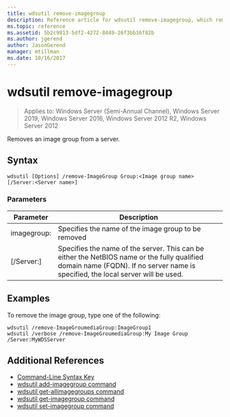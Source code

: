 ```yaml
---
title: wdsutil remove-imagegroup
description: Reference article for wdsutil remove-imagegroup, which removes an image group from a server.
ms.topic: reference
ms.assetid: 5b2c9813-5df2-4272-8449-26f3bb16f82b
ms.author: jgerend
author: JasonGerend
manager: mtillman
ms.date: 10/16/2017
---
```


# wdsutil remove-imagegroup

> Applies to: Windows Server (Semi-Annual Channel), Windows Server 2019, Windows Server 2016, Windows Server 2012 R2, Windows Server 2012

Removes an image group from a server.

## Syntax
```
wdsutil [Options] /remove-ImageGroup Group:<Image group name> [/Server:<Server name>]
```
### Parameters
|Parameter|Description|
|-------|--------|
|imagegroup:<Image group name>|Specifies the name of the image group to be removed|
|[/Server:<Server name>]|Specifies the name of the server. This can be either the NetBIOS name or the fully qualified domain name (FQDN). If no server name is specified, the local server will be used.|
## Examples
To remove the image group, type one of the following:
```
wdsutil /remove-ImageGroumediaGroup:ImageGroup1
wdsutil /verbose /remove-ImageGroumediaGroup:My Image Group /Server:MyWDSServer
```
## Additional References
- [Command-Line Syntax Key](command-line-syntax-key.md)
- [wdsutil add-imagegroup command](wdsutil-add-imagegroup.md)
- [wdsutil get-allimagegroups command](wdsutil-get-allimagegroups.md)
- [wdsutil get-imagegroup command](wdsutil-get-imagegroup.md)
- [wdsutil set-imagegroup command](wdsutil-set-imagegroup.md)

